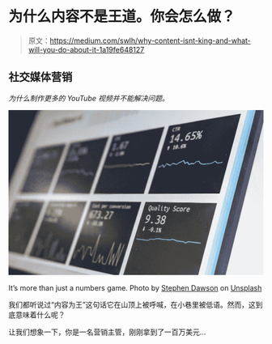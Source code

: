 # 为什么内容不是王道。你会怎么做？

> 原文：<https://medium.com/swlh/why-content-isnt-king-and-what-will-you-do-about-it-1a19fe648127>

## 社交媒体营销

*为什么制作更多的 YouTube 视频并不能解决问题。*

![](img/6e63f420a829480bf6161df7b185f6ef.png)

It’s more than just a numbers game. Photo by [Stephen Dawson](https://unsplash.com/@srd844?utm_source=unsplash&utm_medium=referral&utm_content=creditCopyText) on [Unsplash](https://unsplash.com/search/photos/statistics?utm_source=unsplash&utm_medium=referral&utm_content=creditCopyText)

我们都听说过“内容为王”这句话它在山顶上被呼喊，在小巷里被低语。然而，这到底意味着什么呢？

让我们想象一下，你是一名营销主管，刚刚拿到了一百万美元…